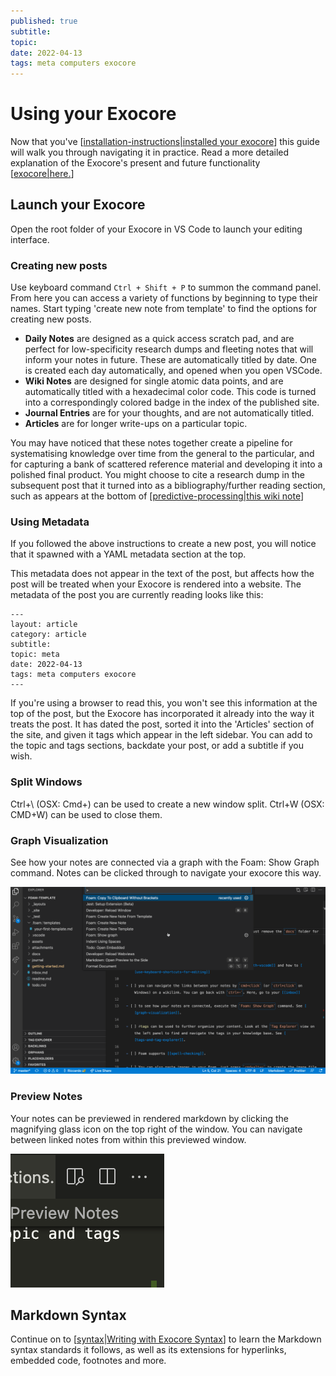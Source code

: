 ```yaml
---
published: true
subtitle:
topic:
date: 2022-04-13
tags: meta computers exocore
---
```

# Using your Exocore

Now that you've [[installation-instructions|installed your exocore]] this guide will walk you through navigating it in practice. Read a more detailed explanation of the Exocore's present and future functionality [[exocore|here.]]

## Launch your Exocore

Open the root folder of your Exocore in VS Code to launch your editing interface.

### Creating new posts 

Use keyboard command `Ctrl + Shift + P` to summon the command panel. From here you can access a variety of functions by beginning to type their names. Start typing 'create new note from template' to find the options for creating new posts. 

- **Daily Notes** are designed as a quick access scratch pad, and are perfect for low-specificity research dumps and fleeting notes that will inform your notes in future. These are automatically titled by date. One is created each day automatically, and opened when you open VSCode.
- **Wiki Notes** are designed for single atomic data points, and are automatically titled with a hexadecimal color code. This code is turned into a correspondingly colored badge in the index of the published site.
- **Journal Entries** are for your thoughts, and are not automatically titled.
- **Articles** are for longer write-ups on a particular topic.

You may have noticed that these notes together create a pipeline for systematising knowledge over time from the general to the particular, and for capturing a bank of scattered reference material and developing it into a polished final product. You might choose to cite a research dump in the subsequent post that it turned into as a bibliography/further reading section, such as appears at the bottom of [[predictive-processing|this wiki note]] 

### Using Metadata

If you followed the above instructions to create a new post, you will notice that it spawned with a YAML metadata section at the top. 

This metadata does not appear in the text of the post, but affects how the post will be treated when your Exocore is rendered into a website. The metadata of the post you are currently reading looks like this:

```
---
layout: article
category: article
subtitle:
topic: meta
date: 2022-04-13
tags: meta computers exocore
---
```

If you're using a browser to read this, you won't see this information at the top of the post, but the Exocore has incorporated it already into the way it treats the post. It has dated the post, sorted it into the 'Articles' section of the site, and given it tags which appear in the left sidebar. You can add to the topic and tags sections, backdate your post, or add a subtitle if you wish. 

### Split Windows

Ctrl+\ (OSX: Cmd+\) can be used to create a new window split. Ctrl+W (OSX: CMD+W) can be used to close them.


### Graph Visualization
See how your notes are connected via a graph with the Foam: Show Graph command. Notes can be clicked through to navigate your exocore this way.

![](/images/2022-05-13-17-46-10.png)

### Preview Notes

Your notes can be previewed in rendered markdown by clicking the magnifying glass icon on the top right of the window. You can navigate between linked notes from within this previewed window.

![](/images/2022-05-13-17-48-12.png)

## Markdown Syntax

Continue on to [[syntax|Writing with Exocore Syntax]] to learn the Markdown syntax standards it follows, as well as its extensions for hyperlinks, embedded code, footnotes and more.


[//begin]: # "Autogenerated link references for markdown compatibility"
[installation-instructions|installed your exocore]: installation-instructions "Exocore Installation Instructions"
[exocore|here.]: exocore "Exocore Executive Summary"
[predictive-processing|this wiki note]: ../_journal/predictive-processing "Predictive Processing and the Free Energy Principle"
[syntax|Writing with Exocore Syntax]: syntax "Writing with Exocore Syntax"
[//end]: # "Autogenerated link references"